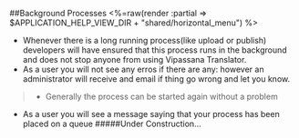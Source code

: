 ##Background Processes
<%=raw(render :partial => $APPLICATION_HELP_VIEW_DIR + "shared/horizontal_menu") %>
* Whenever there is a long running process(like upload or publish) developers will have ensured that this process runs in the background and does not stop anyone from using Vipassana Translator.
* As a user you will not see any erros if there are any: however an administrator will receive and email if thing go wrong and let you know.
> * Generally the process can be started again without a problem
* As a user you will see a message saying that your process has been placed on a queue
#####Under Construction...